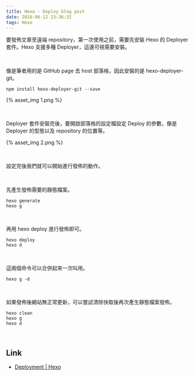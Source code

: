 ```yaml
---
title: Hexo - Deploy blog post
date: 2016-06-12 23:36:32
tags: Hexo
---
```


要發佈文章至遠端 repository，第一次使用之前，需要先安裝 Hexo 的 Deployer 套件。Hexo 支援多種 Deployer，這邊可視需要安裝。  

<!-- More -->

<br/>


像是筆者用的是 GitHub page 去 host 部落格，因此安裝的是 hexo-deployer-git。  

    npm install hexo-deployer-git --save

{% asset_img 1.png %}

<br/>


Deployer 套件安裝完後，要開啟部落格的設定檔設定 Deploy 的參數，像是 Deployer 的型態以及 repository 的位置等。  

{% asset_img 2.png %}

<br/>


設定完後我們就可以開始進行發佈的動作。  

<br/>


先產生發佈需要的靜態檔案。  

    hexo generate
    hexo g

<br/>


再用 hexo deploy 進行發佈即可。

    hexo deploy
    hexo d

<br/>

這兩個命令可以合併起來一次叫用。  
   
    hexo g -d
    
<br/>


如果發佈後網站無正常更新，可以嘗試清除快取後再次產生靜態檔案發佈。  

    hexo clean
    hexo g
    hexo d

<br/>

Link
---
* [Deployment | Hexo](https://hexo.io/docs/deployment.html)
